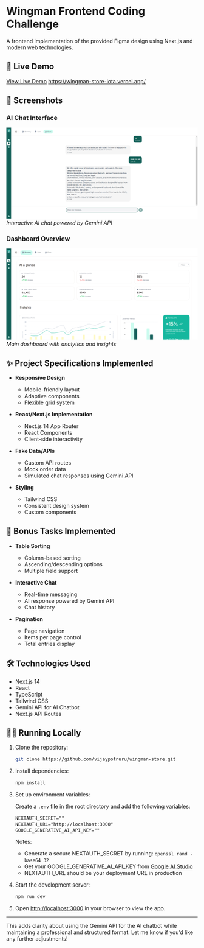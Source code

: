 # Wingman Frontend Coding Challenge

A frontend implementation of the provided Figma design using Next.js and modern web technologies.

## 🚀 Live Demo

[View Live Demo](https://wingman-store-iota.vercel.app/) https://wingman-store-iota.vercel.app/

## 📸 Screenshots

### AI Chat Interface

![AI Chat](/public/screenshots/chat.png)
_Interactive AI chat powered by Gemini API_

### Dashboard Overview

![Dashboard Overview](/public/screenshots/dashboard.png)
_Main dashboard with analytics and insights_

## ✨ Project Specifications Implemented

- **Responsive Design**

  - Mobile-friendly layout
  - Adaptive components
  - Flexible grid system

- **React/Next.js Implementation**

  - Next.js 14 App Router
  - React Components
  - Client-side interactivity

- **Fake Data/APIs**

  - Custom API routes
  - Mock order data
  - Simulated chat responses using Gemini API

- **Styling**
  - Tailwind CSS
  - Consistent design system
  - Custom components

## 🎯 Bonus Tasks Implemented

- **Table Sorting**

  - Column-based sorting
  - Ascending/descending options
  - Multiple field support

- **Interactive Chat**

  - Real-time messaging
  - AI response powered by Gemini API
  - Chat history

- **Pagination**
  - Page navigation
  - Items per page control
  - Total entries display

## 🛠️ Technologies Used

- Next.js 14
- React
- TypeScript
- Tailwind CSS
- Gemini API for AI Chatbot
- Next.js API Routes

## 🏃‍♂️ Running Locally

1. Clone the repository:

   ```bash
   git clone https://github.com/vijaypotnuru/wingman-store.git
   ```

2. Install dependencies:

   ```bash
   npm install
   ```

3. Set up environment variables:

   Create a `.env` file in the root directory and add the following variables:

   ```env
   NEXTAUTH_SECRET=""
   NEXTAUTH_URL="http://localhost:3000"
   GOOGLE_GENERATIVE_AI_API_KEY=""
   ```

   Notes:

   - Generate a secure NEXTAUTH_SECRET by running: `openssl rand -base64 32`
   - Get your GOOGLE_GENERATIVE_AI_API_KEY from [Google AI Studio](https://makersuite.google.com/app/apikey)
   - NEXTAUTH_URL should be your deployment URL in production

4. Start the development server:

   ```bash
   npm run dev
   ```

5. Open [http://localhost:3000](http://localhost:3000) in your browser to view the app.

---

This adds clarity about using the Gemini API for the AI chatbot while maintaining a professional and structured format. Let me know if you’d like any further adjustments!
